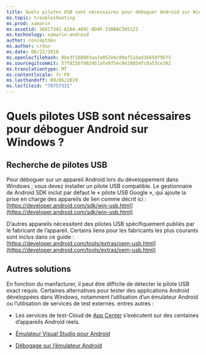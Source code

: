 ```yaml
---
title: Quels pilotes USB sont nécessaires pour déboguer Android sur Windows ?
ms.topic: troubleshooting
ms.prod: xamarin
ms.assetid: 36EC7341-A2A4-409C-BD4F-330BAC505123
ms.technology: xamarin-android
author: conceptdev
ms.author: crdun
ms.date: 06/22/2018
ms.openlocfilehash: 8be3f1b8803aa7e052ebc89af51dad3b659f95f5
ms.sourcegitcommit: 57f815bf0024b1afe9754c0e28054fc0a53ce302
ms.translationtype: MT
ms.contentlocale: fr-FR
ms.lasthandoff: 09/06/2019
ms.locfileid: "70757331"
---
```

# <a name="what-usb-drivers-do-i-need-to-debug-android-on-windows"></a>Quels pilotes USB sont nécessaires pour déboguer Android sur Windows ?

## <a name="finding-usb-drivers"></a>Recherche de pilotes USB

Pour déboguer sur un appareil Android lors du développement dans Windows ; vous devez installer un pilote USB compatible. Le gestionnaire de Android SDK inclut par défaut le « pilote USB Google », qui ajoute la prise en charge des appareils de lien comme décrit ici :[https://developer.android.com/sdk/win-usb.html](https://developer.android.com/sdk/win-usb.html)

D’autres appareils nécessitent des pilotes USB spécifiquement publiés par le fabricant de l’appareil. Certains liens pour les fabricants les plus courants sont inclus dans ce guide :[https://developer.android.com/tools/extras/oem-usb.html](https://developer.android.com/tools/extras/oem-usb.html)

## <a name="alternatives"></a>Autres solutions

En fonction du manfacturer, il peut être difficile de détecter le pilote USB exact requis. Certaines alternatives pour tester des applications Android développées dans Windows, notamment l’utilisation d’un émulateur Android ou l’utilisation de services de test externes. entres autres :

- Les services de test-Cloud de [App Center](https://docs.microsoft.com/appcenter/test-cloud/) s’exécutent sur des centaines d’appareils Android réels.

- [Émulateur Visual Studio pour Android](https://visualstudio.microsoft.com/vs/msft-android-emulator/)

- [Débogage sur l’émulateur Android](~/android/deploy-test/debugging/debug-on-emulator.md)
